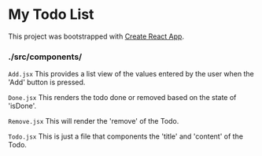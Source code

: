 # My Todo List

This project was bootstrapped with [Create React App](https://github.com/facebook/create-react-app).


### ./src/components/

`Add.jsx`
This provides a list view of the values entered by the user when the 'Add' button is pressed.

`Done.jsx`
This renders the todo done or removed based on the state of 'isDone'.

`Remove.jsx`
This will render the 'remove' of the Todo.

`Todo.jsx`
This is just a file that components the 'title' and 'content' of the Todo.
